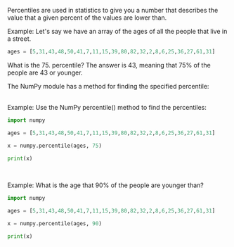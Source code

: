 
Percentiles are used in statistics to give you a number that describes the value that a given percent of the values are lower than.

Example: Let's say we have an array of the ages of all the people that live in a street.

```python
ages = [5,31,43,48,50,41,7,11,15,39,80,82,32,2,8,6,25,36,27,61,31]
```

What is the 75. percentile? The answer is 43, meaning that 75% of the people are 43 or younger.

The NumPy module has a method for finding the specified percentile:
<br><br>

Example:
Use the NumPy percentile() method to find the percentiles:

```python
import numpy

ages = [5,31,43,48,50,41,7,11,15,39,80,82,32,2,8,6,25,36,27,61,31]

x = numpy.percentile(ages, 75)

print(x)
```
<br>

Example:
What is the age that 90% of the people are younger than?

```python
import numpy

ages = [5,31,43,48,50,41,7,11,15,39,80,82,32,2,8,6,25,36,27,61,31]

x = numpy.percentile(ages, 90)

print(x)
```


<br><br>